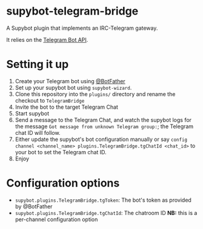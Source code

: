 supybot-telegram-bridge
=======================

A Supybot plugin that implements an IRC-Telegram gateway. 

It relies on the [Telegram Bot API](https://core.telegram.org/bots/api).

# Setting it up

1. Create your Telegram bot using [@BotFather](https://core.telegram.org/bots#botfather)
2. Set up your supybot bot using `supybot-wizard`.
3. Clone this repository into the `plugins/` directory and rename the
   checkout to `TelegramBridge`
4. Invite the bot to the target Telegram Chat
5. Start supybot
5. Send a message to the Telegram Chat, and watch the supybot logs for the message
   `Got message from unknown Telegram group:`; the Telegram chat ID will follow.
6. Either update the supybot's bot configuration manually or say `config channel
   <channel_name> plugins.TelegramBridge.tgChatId <chat_id>` to your bot to set
   the Telegram chat ID.
7. Enjoy

# Configuration options

* `supybot.plugins.TelegramBridge.tgToken`: The bot's token as provided by
@BotFather
* `supybot.plugins.TelegramBridge.tgChatId`: The chatroom ID
  **NB:** this is a per-channel configuration option
